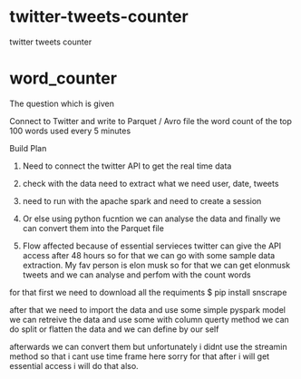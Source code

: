 # twitter-tweets-counter
twitter tweets counter

# word_counter


The question which is given 

Connect to Twitter and write to Parquet / Avro file the word count of the top 100 words used every 5 minutes

Build Plan 
1. Need to connect the twitter API to get the real time data
2. check with the data need to extract what we need user, date, tweets
3. need to run with the apache spark and need to create a session
4. Or else using python fucntion we can analyse the data and finally we can convert them into the Parquet file

5. Flow affected because of essential servieces twitter can give the API access after 48 hours so for that we can go with some sample data extraction. My fav person is elon musk so for that we can get elonmusk tweets and we can analyse and perfom with the count words

for that first we need to download all the requiments
 $ pip install snscrape
 
 after that we need to import the data and use some simple pyspark model we can retreive the data and use some with column querty method we can do split or flatten the data and we can define by our self
 
 afterwards we can convert them but unfortunately i didnt use the streamin method so that i cant use time frame here sorry for that after i will get essential access i will do that also.
